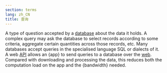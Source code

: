 ```yaml
---
section: terms
lang: zh_CN
title: 查询
---
```


A type of question accepted by a [database](/glossary/en/terms/database/) about the data it holds. A complex query may ask the database to select records according to some criteria, aggregate certain quantities across those records, etc. Many databases accept queries in the specialised language SQL or dialects of it. A web [API](/glossary/en/terms/api/) allows an {app} to send queries to a database over the [web](/glossary/en/terms/web/). Compared with downloading and processing the data, this reduces both the computation load on the app and the {bandwidth} needed.